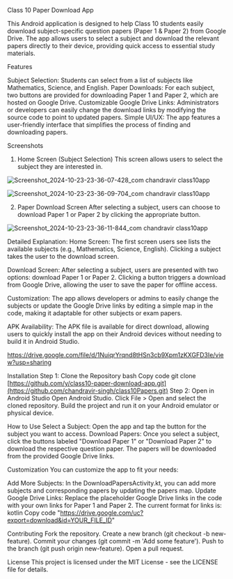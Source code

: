 Class 10 Paper Download App

This Android application is designed to help Class 10 students easily download subject-specific question papers (Paper 1 & Paper 2) from Google Drive. The app allows users to select a subject and download the relevant papers directly to their device, providing quick access to essential study materials.

Features

Subject Selection: Students can select from a list of subjects like Mathematics, Science, and English.
Paper Downloads: For each subject, two buttons are provided for downloading Paper 1 and Paper 2, which are hosted on Google Drive.
Customizable Google Drive Links: Administrators or developers can easily change the download links by modifying the source code to point to updated papers.
Simple UI/UX: The app features a user-friendly interface that simplifies the process of finding and downloading papers.

Screenshots

1. Home Screen (Subject Selection)
This screen allows users to select the subject they are interested in.

![Screenshot_2024-10-23-23-36-07-428_com chandravir class10app](https://github.com/user-attachments/assets/98f0805e-c26c-4a2d-8193-a528b18622c3)

![Screenshot_2024-10-23-23-36-09-704_com chandravir class10app](https://github.com/user-attachments/assets/acefa287-46ff-4e77-b60d-065446fec6ff)

2. Paper Download Screen
After selecting a subject, users can choose to download Paper 1 or Paper 2 by clicking the appropriate button.


![Screenshot_2024-10-23-23-36-11-844_com chandravir class10app](https://github.com/user-attachments/assets/2cb0bac6-5500-4710-9b7b-b2b41f17e5aa)

Detailed Explanation:
Home Screen: The first screen users see lists the available subjects (e.g., Mathematics, Science, English). Clicking a subject takes the user to the download screen.

Download Screen: After selecting a subject, users are presented with two options: download Paper 1 or Paper 2. Clicking a button triggers a download from Google Drive, allowing the user to save the paper for offline access.

Customization: The app allows developers or admins to easily change the subjects or update the Google Drive links by editing a simple map in the code, making it adaptable for other subjects or exam papers.

APK Availability: The APK file is available for direct download, allowing users to quickly install the app on their Android devices without needing to build it in Android Studio.

https://drive.google.com/file/d/1NuiqrYrqnd8tHSn3cb9Xpm1zKXGFD3Ie/view?usp=sharing

Installation
Step 1: Clone the Repository
bash
Copy code
git clone [https://github.com/y/class10-paper-download-app.git](https://github.com/chandravir-singh/class10Papers.git)
Step 2: Open in Android Studio
Open Android Studio.
Click File > Open and select the cloned repository.
Build the project and run it on your Android emulator or physical device.

How to Use
Select a Subject: Open the app and tap the button for the subject you want to access.
Download Papers: Once you select a subject, click the buttons labeled "Download Paper 1" or "Download Paper 2" to download the respective question paper. The papers will be downloaded from the provided Google Drive links.

Customization
You can customize the app to fit your needs:

Add More Subjects: In the DownloadPapersActivity.kt, you can add more subjects and corresponding papers by updating the papers map.
Update Google Drive Links: Replace the placeholder Google Drive links in the code with your own links for Paper 1 and Paper 2. The current format for links is:
kotlin
Copy code
"https://drive.google.com/uc?export=download&id=YOUR_FILE_ID"


Contributing
Fork the repository.
Create a new branch (git checkout -b new-feature).
Commit your changes (git commit -m 'Add some feature').
Push to the branch (git push origin new-feature).
Open a pull request.


License
This project is licensed under the MIT License - see the LICENSE file for details.
